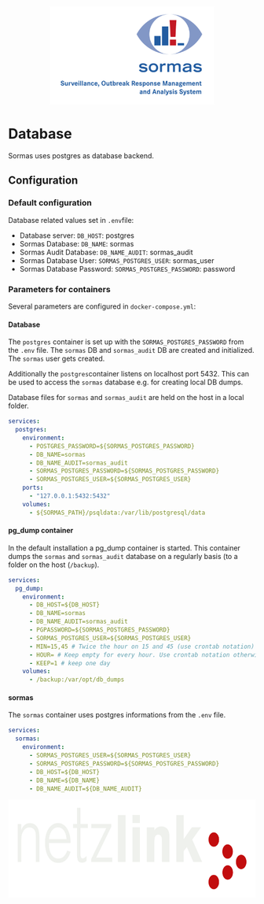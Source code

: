 <p align="center">
  <a href="https://sormas.org/">
    <img
      alt="SORMAS - Surveillance, Outbreak Response Management and Analysis System"
      src="../logo.png"
      height="200"
    />
  </a>
</p>

# Database

Sormas uses postgres as database backend.

## Configuration

### Default configuration

Database related values set in `.env`file:

* Database server: `DB_HOST`: postgres
* Sormas Database: `DB_NAME`: sormas
* Sormas Audit Database: `DB_NAME_AUDIT`: sormas_audit
* Sormas Database User: `SORMAS_POSTGRES_USER`: sormas_user
* Sormas Database Password: `SORMAS_POSTGRES_PASSWORD`: password

### Parameters for containers

Several parameters are configured in `docker-compose.yml`:

#### Database

The `postgres` container is set up with the `SORMAS_POSTGRES_PASSWORD` from the `.env` file. The `sormas` DB and `sormas_audit` DB are created and initialized. The `sormas` user gets created.

Additionally the `postgres`container listens on localhost port 5432. This can be used to access the `sormas` database e.g. for creating local DB dumps.

Database files for `sormas` and `sormas_audit` are held on the host in a local folder.

```yaml
services:
  postgres:
    environment:
      - POSTGRES_PASSWORD=${SORMAS_POSTGRES_PASSWORD}
      - DB_NAME=sormas
      - DB_NAME_AUDIT=sormas_audit
      - SORMAS_POSTGRES_PASSWORD=${SORMAS_POSTGRES_PASSWORD}
      - SORMAS_POSTGRES_USER=${SORMAS_POSTGRES_USER}
    ports:
      - "127.0.0.1:5432:5432"
    volumes:
      - ${SORMAS_PATH}/psqldata:/var/lib/postgresql/data
```

#### pg_dump container

In the default installation a pg_dump container is started. This container dumps the `sormas`  and `sormas_audit` database on a regularly basis (to a folder on the host (`/backup`). 

```yaml
services:
  pg_dump:
    environment:
      - DB_HOST=${DB_HOST}
      - DB_NAME=sormas
      - DB_NAME_AUDIT=sormas_audit
      - PGPASSWORD=${SORMAS_POSTGRES_PASSWORD}
      - SORMAS_POSTGRES_USER=${SORMAS_POSTGRES_USER}
      - MIN=15,45 # Twice the hour on 15 and 45 (use crontab notation)
      - HOUR= # Keep empty for every hour. Use crontab notation otherwise
      - KEEP=1 # keep one day
    volumes:
      - /backup:/var/opt/db_dumps
```

#### sormas

The `sormas` container uses postgres informations from the `.env` file.

```yaml
services:
  sormas:
    environment:
      - SORMAS_POSTGRES_USER=${SORMAS_POSTGRES_USER}
      - SORMAS_POSTGRES_PASSWORD=${SORMAS_POSTGRES_PASSWORD}
      - DB_HOST=${DB_HOST}
      - DB_NAME=${DB_NAME}
      - DB_NAME_AUDIT=${DB_NAME_AUDIT}

```

<p align="center">
  <a href="https://netzlink.com/">
   <img
        src="../Netzlink Logo Weiss-Rot.png"
        height="200"
        />
  </a>
</p>

